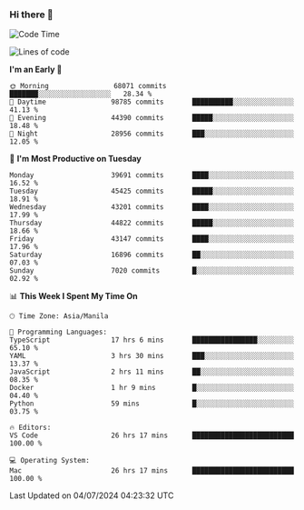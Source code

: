 ### Hi there 👋

<!--START_SECTION:waka-->
![Code Time](http://img.shields.io/badge/Code%20Time-5%2C328%20hrs%2023%20mins-blue)

![Lines of code](https://img.shields.io/badge/From%20Hello%20World%20I%27ve%20Written-112.7%20million%20lines%20of%20code-blue)

**I'm an Early 🐤** 

```text
🌞 Morning                68071 commits       ███████░░░░░░░░░░░░░░░░░░   28.34 % 
🌆 Daytime                98785 commits       ██████████░░░░░░░░░░░░░░░   41.13 % 
🌃 Evening                44390 commits       █████░░░░░░░░░░░░░░░░░░░░   18.48 % 
🌙 Night                  28956 commits       ███░░░░░░░░░░░░░░░░░░░░░░   12.05 % 
```
📅 **I'm Most Productive on Tuesday** 

```text
Monday                   39691 commits       ████░░░░░░░░░░░░░░░░░░░░░   16.52 % 
Tuesday                  45425 commits       █████░░░░░░░░░░░░░░░░░░░░   18.91 % 
Wednesday                43201 commits       ████░░░░░░░░░░░░░░░░░░░░░   17.99 % 
Thursday                 44822 commits       █████░░░░░░░░░░░░░░░░░░░░   18.66 % 
Friday                   43147 commits       ████░░░░░░░░░░░░░░░░░░░░░   17.96 % 
Saturday                 16896 commits       ██░░░░░░░░░░░░░░░░░░░░░░░   07.03 % 
Sunday                   7020 commits        █░░░░░░░░░░░░░░░░░░░░░░░░   02.92 % 
```


📊 **This Week I Spent My Time On** 

```text
🕑︎ Time Zone: Asia/Manila

💬 Programming Languages: 
TypeScript               17 hrs 6 mins       ████████████████░░░░░░░░░   65.10 % 
YAML                     3 hrs 30 mins       ███░░░░░░░░░░░░░░░░░░░░░░   13.37 % 
JavaScript               2 hrs 11 mins       ██░░░░░░░░░░░░░░░░░░░░░░░   08.35 % 
Docker                   1 hr 9 mins         █░░░░░░░░░░░░░░░░░░░░░░░░   04.40 % 
Python                   59 mins             █░░░░░░░░░░░░░░░░░░░░░░░░   03.75 % 

🔥 Editors: 
VS Code                  26 hrs 17 mins      █████████████████████████   100.00 % 

💻 Operating System: 
Mac                      26 hrs 17 mins      █████████████████████████   100.00 % 
```


 Last Updated on 04/07/2024 04:23:32 UTC
<!--END_SECTION:waka-->


<!--
**rad182/rad182** is a ✨ _special_ ✨ repository because its `README.md` (this file) appears on your GitHub profile.

Here are some ideas to get you started:

- 🔭 I’m currently working on ...
- 🌱 I’m currently learning ...
- 👯 I’m looking to collaborate on ...
- 🤔 I’m looking for help with ...
- 💬 Ask me about ...
- 📫 How to reach me: ...
- 😄 Pronouns: ...
- ⚡ Fun fact: ...
-->
